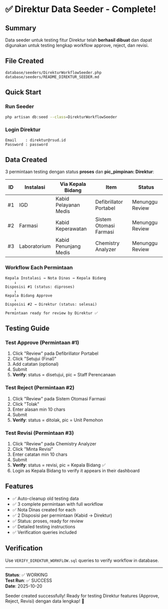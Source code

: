 # ✅ Direktur Data Seeder - Complete!

## Summary

Data seeder untuk testing fitur Direktur telah **berhasil dibuat** dan dapat digunakan untuk testing lengkap workflow approve, reject, dan revisi.

## File Created

```
database/seeders/DirekturWorkflowSeeder.php
database/seeders/README_DIREKTUR_SEEDER.md
```

## Quick Start

### Run Seeder
```bash
php artisan db:seed --class=DirekturWorkflowSeeder
```

### Login Direktur
```
Email    : direktur@rsud.id  
Password : password
```

## Data Created

3 permintaan testing dengan status **proses** dan **pic_pimpinan: Direktur**:

| ID | Instalasi | Via Kepala Bidang | Item | Status |
|----|-----------|-------------------|------|--------|
| #1 | IGD | Kabid Pelayanan Medis | Defibrillator Portabel | Menunggu Review |
| #2 | Farmasi | Kabid Keperawatan | Sistem Otomasi Farmasi | Menunggu Review |
| #3 | Laboratorium | Kabid Penunjang Medis | Chemistry Analyzer | Menunggu Review |

### Workflow Each Permintaan

```
Kepala Instalasi → Nota Dinas → Kepala Bidang
    ↓
Disposisi #1 (status: diproses)
    ↓  
Kepala Bidang Approve
    ↓
Disposisi #2 → Direktur (status: selesai)
    ↓
Permintaan ready for review by Direktur ✅
```

## Testing Guide

### Test Approve (Permintaan #1)
1. Click "Review" pada Defibrillator Portabel
2. Click "Setujui (Final)"
3. Add catatan (optional)
4. Submit
5. **Verify**: status = disetujui, pic = Staff Perencanaan

### Test Reject (Permintaan #2)
1. Click "Review" pada Sistem Otomasi Farmasi
2. Click "Tolak"
3. Enter alasan min 10 chars
4. Submit
5. **Verify**: status = ditolak, pic = Unit Pemohon

### Test Revisi (Permintaan #3)
1. Click "Review" pada Chemistry Analyzer
2. Click "Minta Revisi"
3. Enter catatan min 10 chars
4. Submit
5. **Verify**: status = revisi, pic = Kepala Bidang ✅
6. Login as Kepala Bidang to verify it appears in their dashboard

## Features

- ✅ Auto-cleanup old testing data
- ✅ 3 complete permintaan with full workflow
- ✅ Nota Dinas created for each
- ✅ 2 Disposisi per permintaan (Kabid → Direktur)
- ✅ Status: proses, ready for review
- ✅ Detailed testing instructions
- ✅ Verification queries included

## Verification

Use `VERIFY_DIREKTUR_WORKFLOW.sql` queries to verify workflow in database.

---

**Status**: ✅ WORKING  
**Test Run**: ✅ SUCCESS  
**Date**: 2025-10-20

Seeder created successfully! Ready for testing Direktur features (Approve, Reject, Revisi) dengan data lengkap! 🚀
